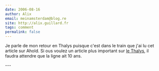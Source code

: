 ```yaml
---
date: 2006-08-16
author: Alix
email: meinamsterdam@blog.re
site: http://alix.guillard.fr
tags: comment
permalink: false
---
```


<p>
Je parle de mon retour en Thalys puisque c'est dans le train que j'ai lu cet article sur Ahold. Si ous voulez un article plus important sur <a href="/une-nouvelle-ligne-a-grande-vitesse">le Thalys</a>, il faudra attendre que la ligne ait 10 ans.
</p>
---